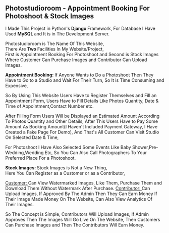 
<h2> <b> Photostudioroom - Appointment Booking For Photoshoot &amp; Stock Images </b> </h2>

I Made This Project in Python's <b> Django </b> Framework, For Database I Have Used <b> MySQL </b> and It is in The Development Server. <br>

Photostudioroom is The Name Of This Website, <br>
There Are <b> Two </b>Facilities In My Website/Project, <br>
First is Appointment Booking For Photoshoot and Second is Stock Images Where Customer Can Purchase Images and Contributor Can Upload Images. <br>

<b> Appointment Booking:  </b>
If Anyone Wants to Do a Photoshoot Then They Have to Go to a Studio and Wait For Their Turn,
So It is Time Consuming and Expensive,

So By Using This Website Users Have to Register Themselves and Fill an Appointment Form,
Users Have to Fill Details Like Photos Quantity, Date & Time of Appointment,Contact Number etc.

After Filling Form Users Will be Displayed an Estimated Amount According To Photos Quantity and Other Details,
After This Users Have to Pay Some Amount As Booking Amount(I Haven't Included Payment Gateway, I Have Created a Fake Page For Demo),
And That's All Customer Can Visit Studio On Selected Date & Time,

For Photoshoot I Have Also Selected Some Events Like Baby Shower,Pre-Wedding,Wedding Etc,
So You Can Also Call Photographers To Your Preferred Place For a Photoshoot.

<b> Stock Images: </b>
Stock Images is Not a New Thing, <br>
Here You Can Register as a Customer or as a Contributor,

<u> Customer: </u> Can View Watermarked Images, Like Them, Purchase Them and Download Them Without Watermark After Purchase.
<u> Contributor: </u> Can Upload Images, If Approved By The Admin Then They Can Earn Money If Their Image Made Money On The Website, Can Also View Analytics Of Their Images.

So The Concept is Simple, Contributors Will Upload Images, If Admin Approves Then The Images Will Go Live On The Website,
Then Customers Can Purchase Images and Then The Contributors Will Earn Money.


